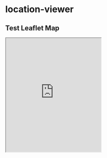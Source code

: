 # location-viewer

## Test Leaflet Map
<iframe src="https://raw.githubusercontent.com/Doesystem/location-viewer/main/example-leaflet-map.html" style="height: 360px;"></iframe>